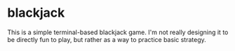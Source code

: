 # blackjack

This is a simple terminal-based blackjack game.
I'm not really designing it to be directly fun to play, but rather as a way to
practice basic strategy.
